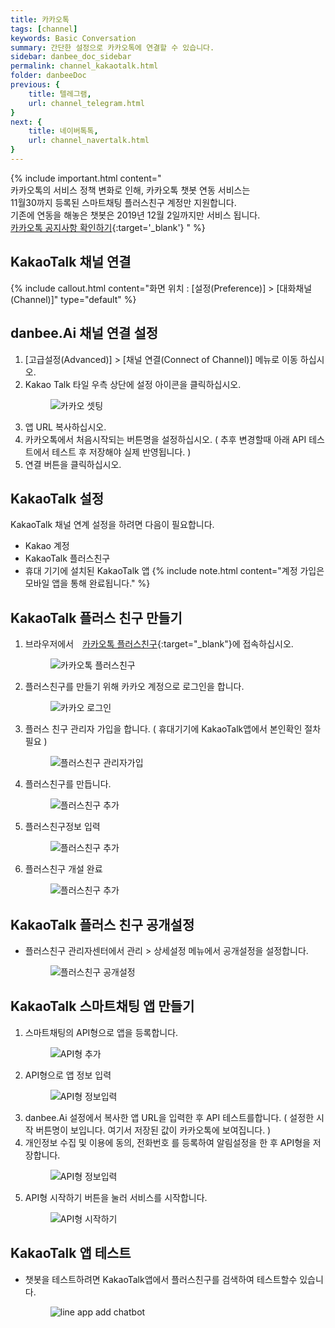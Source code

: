 ```yaml
---
title: 카카오톡 
tags: [channel]
keywords: Basic Conversation
summary: 간단한 설정으로 카카오톡에 연결할 수 있습니다.
sidebar: danbee_doc_sidebar
permalink: channel_kakaotalk.html
folder: danbeeDoc
previous: {
    title: 텔레그램,
    url: channel_telegram.html
}
next: {
    title: 네이버톡톡,
    url: channel_navertalk.html
}
---
```


{% include important.html content="<br/>카카오톡의 서비스 정책 변화로 인해, 카카오톡 챗봇 연동 서비스는<br/>11월30까지 등록된 스마트채팅 플러스친구 계정만 지원합니다.<br/>기존에 연동을 해놓은 챗봇은 2019년 12월 2일까지만 서비스 됩니다.<br/> [카카오톡 공지사항 확인하기](https://github.com/plusfriend/auto_reply){:target='_blank'} " %}


## KakaoTalk 채널 연결 
 {% include callout.html content="화면 위치 : [설정(Preference)] > [대화채널(Channel)]" type="default" %}

## danbee.Ai 채널 연결 설정
1. [고급설정(Advanced)] > [채널 연결(Connect of Channel)] 메뉴로 이동 하십시오.
2. Kakao Talk 타일 우측 상단에 설정 아이콘을 클릭하십시오.<figure><img class="docimage" src="images/channel/kakao/kakao_danbee_setting.png" alt="카카오 셋팅" style="max-width: 800px"></figure>
3. 앱 URL 복사하십시오.
4. 카카오톡에서 처음시작되는 버튼명을 설정하십시오. ( 추후 변경할때 아래 API 테스트에서 테스트 후 저장해야 실제 반영됩니다. )
5. 연결 버튼을 클릭하십시오.

## KakaoTalk 설정
KakaoTalk 채널 연계 설정을 하려면 다음이 필요합니다.

* Kakao 계정
* KakaoTalk 플러스친구 
* 휴대 기기에 설치된 KakaoTalk 앱
{% include note.html content="계정 가입은 모바일 앱을 통해 완료됩니다." %}

## KakaoTalk 플러스 친구 만들기 
1. 브라우저에서 <span class="link"><i class="fa fa-external-link-square" aria-hidden="true" style="margin: 0px 5px"></i>[카카오톡 플러스친구](https://center-pf.kakao.com/login){:target="_blank"}</span>에 접속하십시오.<figure><img class="docimage" src="images/channel/kakao/kakao_pfcenter_homepage.png" alt="카카오톡 플러스친구" style="max-width: 800px"></figure>
2. 플러스친구를 만들기 위해 카카오 계정으로 로그인을 합니다.<figure><img class="docimage" src="images/channel/kakao/kakao_pfcenter_login.png" alt="카카오 로그인" style="max-width: 800px"></figure>
3. 플러스 친구 관리자 가입을 합니다. ( 휴대기기에 KakaoTalk앱에서 본인확인 절차 필요 )<figure><img class="docimage" src="images/channel/kakao/kakao_pfcenter_adminsign.png" alt="플러스친구 관리자가입" style="max-width: 800px"></figure>
4. 플러스친구를 만듭니다.<figure><img class="docimage" src="images/channel/kakao/kakao_pfcenter_add1.png" alt="플러스친구 추가" style="max-width: 800px"></figure>
5. 플러스친구정보 입력<figure><img class="docimage" src="images/channel/kakao/kakao_pfcenter_add2.png" alt="플러스친구 추가" style="max-width: 800px"></figure>
6. 플러스친구 개설 완료<figure><img class="docimage" src="images/channel/kakao/kakao_pfcenter_add3.png" alt="플러스친구 추가" style="max-width: 800px"></figure>

## KakaoTalk 플러스 친구 공개설정
* 플러스친구 관리자센터에서 관리 > 상세설정 메뉴에서 공개설정을 설정합니다.<figure><img class="docimage" src="images/channel/kakao/kakao_pfcenter_public.png" alt="플러스친구 공개설정" style="max-width: 800px"></figure>
## KakaoTalk 스마트채팅 앱 만들기 
1. 스마트채팅의 API형으로 앱을 등록합니다.<figure><img class="docimage" src="images/channel/kakao/kakao_pfcenter_app1.png" alt="API형 추가" style="max-width: 800px"></figure>
2. API형으로 앱 정보 입력 <figure><img class="docimage" src="images/channel/kakao/kakao_pfcenter_app2.png" alt="API형 정보입력" style="max-width: 800px"></figure>
3. danbee.Ai 설정에서 복사한 앱 URL을 입력한 후 API 테스트를합니다. ( 설정한 시작 버튼명이 보입니다. 여기서 저장된 값이 카카오톡에 보여집니다. )
4. 개인정보 수집 및 이용에 동의, 전화번호 를 등록하여 알림설정을 한 후 API형을 저장합니다.<figure><img class="docimage" src="images/channel/kakao/kakao_pfcenter_apisetting.png" alt="API형 정보입력" style="max-width: 800px"></figure>
5. API형 시작하기 버튼을 눌러 서비스를 시작합니다. <figure><img class="docimage" src="images/channel/kakao/kakao_pfcenter_apistart.png" alt="API형 시작하기" style="max-width: 800px"></figure>

## KakaoTalk 앱 테스트
* 챗봇을 테스트하려면 KakaoTalk앱에서 플러스친구를 검색하여 테스트할수 있습니다.<figure><img class="docimage" src="images/channel/kakao/kakao_app_add_chatbot.png" alt="line app add chatbot" style="max-width: 800px"></figure>


